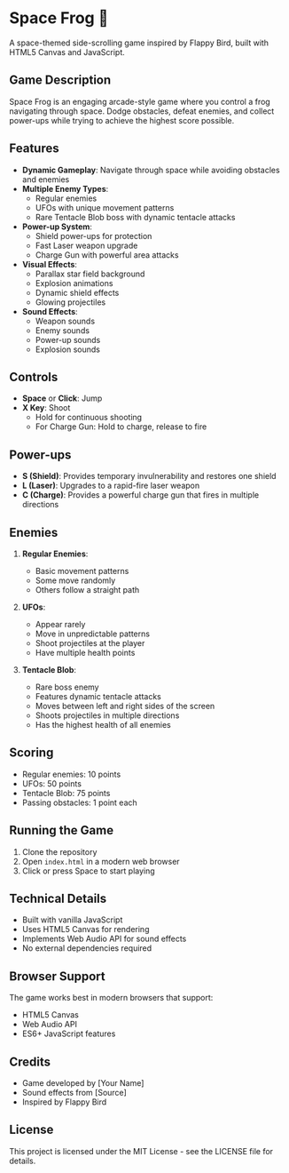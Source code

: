 # Space Frog 🐸

A space-themed side-scrolling game inspired by Flappy Bird, built with HTML5 Canvas and JavaScript.

## Game Description

Space Frog is an engaging arcade-style game where you control a frog navigating through space. Dodge obstacles, defeat enemies, and collect power-ups while trying to achieve the highest score possible.

## Features

- **Dynamic Gameplay**: Navigate through space while avoiding obstacles and enemies
- **Multiple Enemy Types**:
  - Regular enemies
  - UFOs with unique movement patterns
  - Rare Tentacle Blob boss with dynamic tentacle attacks
- **Power-up System**:
  - Shield power-ups for protection
  - Fast Laser weapon upgrade
  - Charge Gun with powerful area attacks
- **Visual Effects**:
  - Parallax star field background
  - Explosion animations
  - Dynamic shield effects
  - Glowing projectiles
- **Sound Effects**:
  - Weapon sounds
  - Enemy sounds
  - Power-up sounds
  - Explosion sounds

## Controls

- **Space** or **Click**: Jump
- **X Key**: Shoot
  - Hold for continuous shooting
  - For Charge Gun: Hold to charge, release to fire

## Power-ups

- **S (Shield)**: Provides temporary invulnerability and restores one shield
- **L (Laser)**: Upgrades to a rapid-fire laser weapon
- **C (Charge)**: Provides a powerful charge gun that fires in multiple directions

## Enemies

1. **Regular Enemies**:
   - Basic movement patterns
   - Some move randomly
   - Others follow a straight path

2. **UFOs**:
   - Appear rarely
   - Move in unpredictable patterns
   - Shoot projectiles at the player
   - Have multiple health points

3. **Tentacle Blob**:
   - Rare boss enemy
   - Features dynamic tentacle attacks
   - Moves between left and right sides of the screen
   - Shoots projectiles in multiple directions
   - Has the highest health of all enemies

## Scoring

- Regular enemies: 10 points
- UFOs: 50 points
- Tentacle Blob: 75 points
- Passing obstacles: 1 point each

## Running the Game

1. Clone the repository
2. Open `index.html` in a modern web browser
3. Click or press Space to start playing

## Technical Details

- Built with vanilla JavaScript
- Uses HTML5 Canvas for rendering
- Implements Web Audio API for sound effects
- No external dependencies required

## Browser Support

The game works best in modern browsers that support:
- HTML5 Canvas
- Web Audio API
- ES6+ JavaScript features

## Credits

- Game developed by [Your Name]
- Sound effects from [Source]
- Inspired by Flappy Bird

## License

This project is licensed under the MIT License - see the LICENSE file for details.
